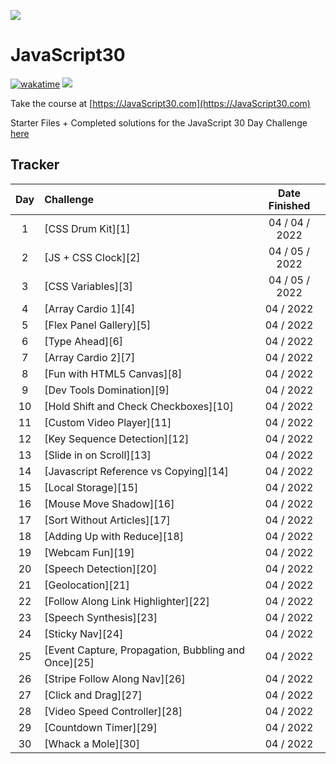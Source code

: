 ﻿![](https://javascript30.com/images/JS3-social-share.png)

# JavaScript30

[![wakatime](https://wakatime.com/badge/user/0c1ed6f1-fb21-41cd-8f4e-e0a3194c797b/project/b1df6666-c70a-4a33-92f9-9a3fdebc6990.svg)](https://wakatime.com/badge/user/0c1ed6f1-fb21-41cd-8f4e-e0a3194c797b/project/b1df6666-c70a-4a33-92f9-9a3fdebc6990)
![](https://img.shields.io/badge/JavaScript-F7DF1E?style=for-the-badge&logo=javascript&logoColor=black)

Take the course at [https://JavaScript30.com](https://JavaScript30.com)

Starter Files + Completed solutions for the JavaScript 30 Day Challenge [here](https://github.com/wesbos/JavaScript30)


## Tracker 

| Day | Challenge                                           |  Date Finished  |
| :-: | :-------------------------------------------------- | :-------------: |
|  1  | [CSS Drum Kit][1]                                   | 04 / 04 / 2022  |
|  2  | [JS + CSS Clock][2]                                 | 04 / 05 / 2022  |
|  3  | [CSS Variables][3]                                  | 04 / 05 / 2022  |
|  4  | [Array Cardio 1][4]                                 | 04 / 2022  |
|  5  | [Flex Panel Gallery][5]                             | 04 / 2022  |
|  6  | [Type Ahead][6]                                     | 04 / 2022  |
|  7  | [Array Cardio 2][7]                                 | 04 / 2022  |
|  8  | [Fun with HTML5 Canvas][8]                          | 04 / 2022  |
|  9  | [Dev Tools Domination][9]                           | 04 / 2022  |
| 10  | [Hold Shift and Check Checkboxes][10]               | 04 / 2022  |
| 11  | [Custom Video Player][11]                           | 04 / 2022  | 
| 12  | [Key Sequence Detection][12]                        | 04 / 2022  |
| 13  | [Slide in on Scroll][13]                            | 04 / 2022  |
| 14  | [Javascript Reference vs Copying][14]               | 04 / 2022  |
| 15  | [Local Storage][15]                                 | 04 / 2022  |
| 16  | [Mouse Move Shadow][16]                             | 04 / 2022  |
| 17  | [Sort Without Articles][17]                         | 04 / 2022  |
| 18  | [Adding Up with Reduce][18]                         | 04 / 2022  |
| 19  | [Webcam Fun][19]                                    | 04 / 2022  |
| 20  | [Speech Detection][20]                              | 04 / 2022  |
| 21  | [Geolocation][21]                                   | 04 / 2022  | 
| 22  | [Follow Along Link Highlighter][22]                 | 04 / 2022  |
| 23  | [Speech Synthesis][23]                              | 04 / 2022  |
| 24  | [Sticky Nav][24]                                    | 04 / 2022  |
| 25  | [Event Capture, Propagation, Bubbling and Once][25] | 04 / 2022  |
| 26  | [Stripe Follow Along Nav][26]                       | 04 / 2022  |
| 27  | [Click and Drag][27]                                | 04 / 2022  |
| 28  | [Video Speed Controller][28]                        | 04 / 2022  |
| 29  | [Countdown Timer][29]                               | 04 / 2022  |
| 30  | [Whack a Mole][30]                                  | 04 / 2022  |

<!-- 
[1]: exercises/01-js-drum-kit/
[2]: exercises/02-js-css-clock/
[3]: exercises/03-css-variables/
[4]: exercises/04-array-cardio-day-1/
[5]: exercises/05-flex-panel-gallery/
[6]: exercises/06-type-ahead/
[7]: exercises/07-array-cardio-day-2/
[8]: exercises/08-fun-wth-html5-canvas/
[9]: exercises/09-dev-tools-domination/
[10]: exercises/10-hold-shift-and-check-checkboxes/
[11]: exercises/11-custom-video-player/
[12]: exercises/12-key-sequence-detection/
[13]: exercises/13-slide-in-on-scroll/
[14]: exercises/14-js-references-vs-copying/
[15]: exercises/15-local-storage/
[16]: exercises/16-mouse-move-shadow/
[17]: exercises/17-sort-without-articles/
[18]: exercises/18-add-with-reduce/
[19]: exercises/19-webcam-fun/
[20]: exercises/20-speech-detection/
[21]: exercises/21-geolocation/
[22]: exercises/22-follow-along-links/
[23]: exercises/23-speech-synthesis/
[24]: exercises/24-sticky-nav/
[25]: exercises/25-event-capture/
[26]: exercises/26-follow-along-nav/
[27]: exercises/27-click-drag-scroll/
[28]: exercises/28-video-speed-controller/
[29]: exercises/29-countdown-timer/
[30]: exercises/30-whack-a-mole/ -->